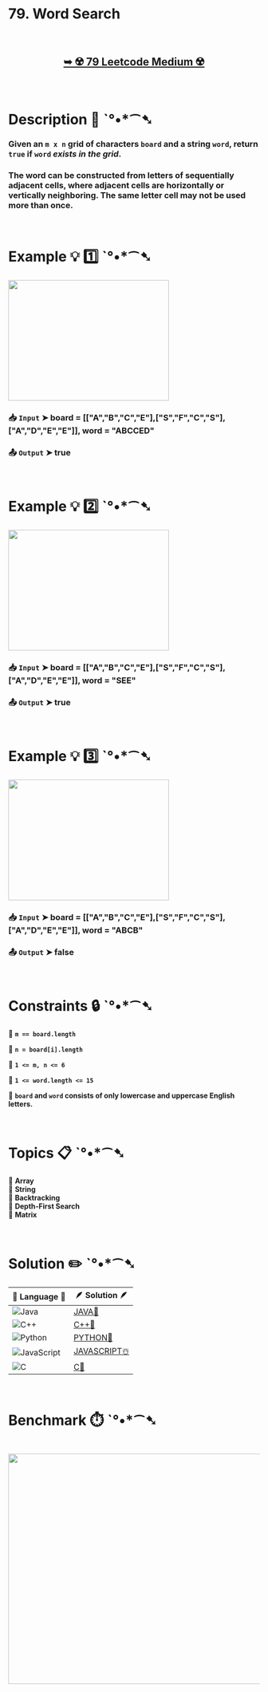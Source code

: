 # 79. Word Search

</br>

<h2 align="center"> 

<a href="https://leetcode.com/problems/word-search/description/"><strong>➥ ☢️ 79 Leetcode Medium ☢️ </strong></a>
</h2>

</br>

# Description 📜 ˋ°•*⁀➷

### Given an `m x n` grid of characters `board` and a string `word`, return `true` if `word` *exists in the grid*.

### The word can be constructed from letters of sequentially adjacent cells, where adjacent cells are horizontally or vertically neighboring. The same letter cell may not be used more than once.

</br>

# Example 💡 1️⃣ ˋ°•*⁀➷

<img src="https://github.com/user-attachments/assets/8cb57508-6bcb-4668-884c-3e1ae45b7485" width="322px" height="242px"/>

  ### 📥 `Input`  ➤ board = [["A","B","C","E"],["S","F","C","S"],["A","D","E","E"]], word = "ABCCED"

  ### 📤 `Output`  ➤ true

</br>

# Example 💡 2️⃣ ˋ°•*⁀➷

<img src="https://github.com/user-attachments/assets/c9dca45b-4397-41bc-9063-f3c759221f32" width="322px" height="242px"/>

  ### 📥 `Input` ➤  board = [["A","B","C","E"],["S","F","C","S"],["A","D","E","E"]], word = "SEE"

  ### 📤 `Output`  ➤ true

</br>

# Example 💡 3️⃣ ˋ°•*⁀➷

<img src="https://github.com/user-attachments/assets/6a961a49-3240-4aca-bc9e-ebdb1a98f1b9" width="322px" height="242px"/>

  ### 📥 `Input` ➤ board = [["A","B","C","E"],["S","F","C","S"],["A","D","E","E"]], word = "ABCB"

  ### 📤 `Output`  ➤ false

</br>

# Constraints 🔒 ˋ°•*⁀➷

🔹 **`m == board.length`** </br>

🔹 **`n = board[i].length`** </br>

🔹 **`1 <= m, n <= 6`** </br>

🔹 **`1 <= word.length <= 15`** </br>

🔹 **`board` and `word` consists of only lowercase and uppercase English letters.** </br>

</br>

# Topics 📋 ˋ°•*⁀➷

🔸 **Array**  </br>
🔸 **String**  </br>
🔸 **Backtracking**  </br>
🔸 **Depth-First Search**  </br>
🔸 **Matrix**  </br>

</br>

# Solution ✏️ ˋ°•*⁀➷

| 📒 Language 📒  | 🪶 Solution 🪶 |
| ------------- | ------------- |
|  ![Java](https://img.shields.io/badge/java-%23ED8B00.svg?style=for-the-badge&logo=openjdk&logoColor=white)  | [JAVA🍁](https://github.com/Prakhar-002/LEETCODE/blob/main/%F0%9F%8D%84%20Daily%20Challenge%202025%20%F0%9F%8D%B3/%F0%9F%94%AC%20Examine%20Thoroughly%20%F0%9F%A7%AC/06%20June%20%F0%9F%8F%95%EF%B8%8F/01%20-%2006%20-%202025%20---%202929.%20Distribute%20Candies%20Among%20Children%20II%20%E2%98%83%EF%B8%8F%20%F0%9F%8D%81%20%F0%9F%8D%B0%20%F0%9F%8E%B2%20%F0%9F%92%96/%F0%9F%8D%81JAVA%20-%202929.%20Distribute%20Candies%20Among%20Children%20II.java) |
|  ![C++](https://img.shields.io/badge/c++-%2300599C.svg?style=for-the-badge&logo=c%2B%2B&logoColor=white)  | [C++🎲](https://github.com/Prakhar-002/LEETCODE/blob/main/%F0%9F%8D%84%20Daily%20Challenge%202025%20%F0%9F%8D%B3/%F0%9F%94%AC%20Examine%20Thoroughly%20%F0%9F%A7%AC/06%20June%20%F0%9F%8F%95%EF%B8%8F/01%20-%2006%20-%202025%20---%202929.%20Distribute%20Candies%20Among%20Children%20II%20%E2%98%83%EF%B8%8F%20%F0%9F%8D%81%20%F0%9F%8D%B0%20%F0%9F%8E%B2%20%F0%9F%92%96/%F0%9F%8E%B2CPP%20-%202929.%20Distribute%20Candies%20Among%20Children%20II.cpp)  |
|  ![Python](https://img.shields.io/badge/python-3670A0?style=for-the-badge&logo=python&logoColor=ffdd54)    | [PYTHON🍰](https://github.com/Prakhar-002/LEETCODE/blob/main/%F0%9F%8D%84%20Daily%20Challenge%202025%20%F0%9F%8D%B3/%F0%9F%94%AC%20Examine%20Thoroughly%20%F0%9F%A7%AC/06%20June%20%F0%9F%8F%95%EF%B8%8F/01%20-%2006%20-%202025%20---%202929.%20Distribute%20Candies%20Among%20Children%20II%20%E2%98%83%EF%B8%8F%20%F0%9F%8D%81%20%F0%9F%8D%B0%20%F0%9F%8E%B2%20%F0%9F%92%96/%F0%9F%8D%B0PYTHON%20-%202929.%20Distribute%20Candies%20Among%20Children%20II.py) |
| ![JavaScript](https://img.shields.io/badge/javascript-%23323330.svg?style=for-the-badge&logo=javascript&logoColor=%23F7DF1E)   | [JAVASCRIPT☃️](https://github.com/Prakhar-002/LEETCODE/blob/main/%F0%9F%8D%84%20Daily%20Challenge%202025%20%F0%9F%8D%B3/%F0%9F%94%AC%20Examine%20Thoroughly%20%F0%9F%A7%AC/06%20June%20%F0%9F%8F%95%EF%B8%8F/01%20-%2006%20-%202025%20---%202929.%20Distribute%20Candies%20Among%20Children%20II%20%E2%98%83%EF%B8%8F%20%F0%9F%8D%81%20%F0%9F%8D%B0%20%F0%9F%8E%B2%20%F0%9F%92%96/%E2%98%83%EF%B8%8FJAVASCRIPT%20-%202929.%20Distribute%20Candies%20Among%20Children%20II.js) |
|   ![C](https://img.shields.io/badge/c-%2300599C.svg?style=for-the-badge&logo=c&logoColor=white)   | [C💖](https://github.com/Prakhar-002/LEETCODE/blob/main/%F0%9F%8D%84%20Daily%20Challenge%202025%20%F0%9F%8D%B3/%F0%9F%94%AC%20Examine%20Thoroughly%20%F0%9F%A7%AC/06%20June%20%F0%9F%8F%95%EF%B8%8F/01%20-%2006%20-%202025%20---%202929.%20Distribute%20Candies%20Among%20Children%20II%20%E2%98%83%EF%B8%8F%20%F0%9F%8D%81%20%F0%9F%8D%B0%20%F0%9F%8E%B2%20%F0%9F%92%96/%F0%9F%92%96C%20-%202929.%20Distribute%20Candies%20Among%20Children%20II.c)  |

</br>

# Benchmark ⏱️ ˋ°•*⁀➷

<h1  align="center" >

<img src ="https://github.com/user-attachments/assets/9401ec68-ea12-45b8-8c9d-415f5af860fc" width = "700px" height="462px" />

</h1>
